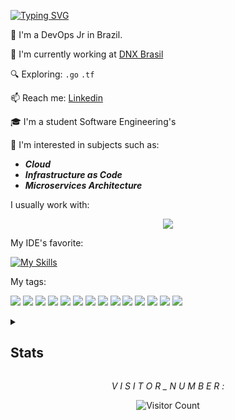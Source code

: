 [![Typing SVG](https://readme-typing-svg.demolab.com/?lines=👋+HI+THERE;&height=150&width=800&size=70&font=Abel&color=FFFFFF&center=true)](https://git.io/typing-svg)

🌱 I'm a DevOps Jr in Brazil.

🏢 I'm currently working at [DNX Brasil](https://www.linkedin.com/company/dnxbrasil/)

🔍 Exploring: `.go` `.tf`

📫 Reach me: [Linkedin](https://www.linkedin.com/in/isabellecoimbra/)   

🎓 I'm a student Software Engineering's

:pencil: I'm interested in subjects such as:
- ***Cloud***
- ***Infrastructure as Code***
- ***Microservices Architecture***


I usually work with:
<p align="center">
  <a href="https://skillicons.dev">
    <img src="https://skillicons.dev/icons?i=git,aws,docker,bash,gitlab,go,grafana,mysql,terraform " />
  </a>
</p>

My IDE's favorite:

[![My Skills](https://skillicons.dev/icons?i=vscode)](https://skillicons.dev)


My tags:

<img src="https://img.shields.io/badge/Amazon_AWS-FF9900?style=for-the-badge&logo=amazonaws&logoColor=white" /> <img src="https://img.shields.io/badge/Azure_DevOps-0078D7?style=for-the-badge&logo=azure-devops&logoColor=white" /> <img src="https://img.shields.io/badge/Shell_Script-121011?style=for-the-badge&logo=gnu-bash&logoColor=white" /> <img src="https://img.shields.io/badge/json-5E5C5C?style=for-the-badge&logo=json&logoColor=white" /> <img src="https://img.shields.io/badge/Terraform-7B42BC?style=for-the-badge&logo=terraform&logoColor=white" /> <img src="https://img.shields.io/badge/Python-FFD43B?style=for-the-badge&logo=python&logoColor=blue" /> <img src="https://img.shields.io/badge/Ansible-000000?style=for-the-badge&logo=ansible&logoColor=white" /> <img src="https://img.shields.io/badge/Nginx-009639?style=for-the-badge&logo=nginx&logoColor=white" /> <img src="https://img.shields.io/badge/MySQL-005C84?style=for-the-badge&logo=mysql&logoColor=white" /> <img src="https://img.shields.io/badge/Linux-FCC624?style=for-the-badge&logo=linux&logoColor=black" /> <img src="https://img.shields.io/badge/Kali_Linux-557C94?style=for-the-badge&logo=kali-linux&logoColor=white" /> <img src="https://img.shields.io/badge/Ubuntu-E95420?style=for-the-badge&logo=ubuntu&logoColor=white" /> <img src="https://img.shields.io/badge/GitHub-100000?style=for-the-badge&logo=github&logoColor=white" /> <img src="https://img.shields.io/badge/Discord-5865F2?style=for-the-badge&logo=discord&logoColor=white" />

<details>
  <summary><h2>Stats</h2></summary>

  <!-- Adicionando um contêiner para organizar os elementos -->
  <div align="center" style="display: flex; flex-wrap: wrap; gap: 10px; justify-content: space-between;">

  <!-- Stats e Streak -->
  <div style="flex: 1; min-width: 100px;">
      <a href="https://github.com/isa02dotexe">
        <img alt="Isabelle Coimbra's Github Stats" src="https://github-readme-stats.vercel.app/api?username=isa02dotexe&show_icons=true&theme=midnight-purple" style="width: 50%; height: auto;" />
      </a>
      <a href="https://git.io/streak-stats">
        <img alt="Isabelle Coimbra's GitHub Streak" src="https://streak-stats.demolab.com/?user=isa02dotexe&theme=midnight-purple" style="width: 50%; height: auto;" />
      </a>
  </div>

  <!-- Top Langs -->
  <div style="flex: 1; min-width: 200px;">
      <a href="https://github.com/anuraghazra/github-readme-stats">
        <img alt="Isabelle Coimbra's Top Langs" src="https://github-readme-stats.vercel.app/api/top-langs/?username=isa02dotexe&theme=midnight-purple" style="width: 50%; height: auto;" />
      </a>
    </div>
  </div>

  <!-- GitHub Activity Graph abaixo dos outros elementos -->
  <a href="https://github.com/ashutosh00710/github-readme-activity-graph">
    <img alt="Isabelle Coimbra's GitHub Activity Graph" src="https://github-readme-activity-graph.vercel.app/graph?username=isa02dotexe&theme=nightowl" style="width: 100%; height: auto;" />
  </a>
</details>



<div align="center">

  *V I S I T O R _ N U M B E R :*

  ![Visitor Count](https://profile-counter.glitch.me/{isa02dotexe}/count.svg)

</div>





